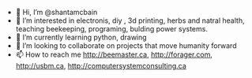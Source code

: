 - 👋 Hi, I’m @shantamcbain
- 👀 I’m interested in electronis, diy 
, 3d printing, herbs and natral health, teaching beekeeping, programing, bulding power systems.
- 🌱 I’m currently learning python, drawing
- 💞️ I’m looking to collaborate on projects that move humanity forward
- 📫 How to reach me http://beemaster.ca, http://forager.com, http://usbm.ca, http://computersystemconsulting.ca

<!---
shantamcbain/shantamcbain is a ✨ special ✨ repository because its `README.md` (this file) appears on your GitHub profile.
You can click the Preview link to take a look at your changes.
--->
